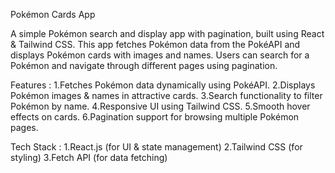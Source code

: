 Pokémon Cards App

A simple Pokémon search and display app with pagination, built using React & Tailwind CSS. This app fetches Pokémon data from the PokéAPI and displays Pokémon cards with images and names. Users can search for a Pokémon and navigate through different pages using pagination.

Features :
1.Fetches Pokémon data dynamically using PokéAPI.
2.Displays Pokémon images & names in attractive cards.
3.Search functionality to filter Pokémon by name.
4.Responsive UI using Tailwind CSS.
5.Smooth hover effects on cards.
6.Pagination support for browsing multiple Pokémon pages.

Tech Stack :
1.React.js (for UI & state management)
2.Tailwind CSS (for styling)
3.Fetch API (for data fetching)
